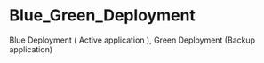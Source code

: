 # Blue_Green_Deployment
Blue Deployment ( Active application ),  Green Deployment (Backup application)
